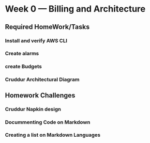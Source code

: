 # Week 0 — Billing and Architecture

## Required HomeWork/Tasks 
### Install and verify AWS CLI


### Create alarms

### create Budgets

### Cruddur Architectural Diagram

## Homework Challenges

### Cruddur Napkin design

### Docummenting Code on Markdown

### Creating a list on Markdown Languages
